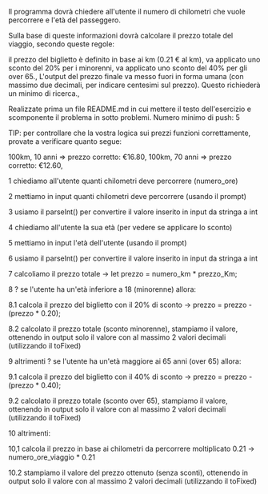 Il programma dovrà chiedere all'utente il numero di chilometri che vuole percorrere e l'età del passeggero.

Sulla base di queste informazioni dovrà calcolare il prezzo totale del viaggio, secondo queste regole:

il prezzo del biglietto è definito in base ai km (0.21 € al km),
va applicato uno sconto del 20% per i minorenni,
va applicato uno sconto del 40% per gli over 65.,
L'output del prezzo finale va messo fuori in forma umana (con massimo due decimali, per indicare centesimi sul prezzo). Questo richiederà un minimo di ricerca.,

Realizzate prima un file README.md in cui mettere il testo dell'esercizio e scomponente il problema in sotto problemi. 
Numero minimo di push: 5

TIP:
per controllare che la vostra logica sui prezzi funzioni correttamente, provate a verificare quanto segue:

100km, 10 anni => prezzo corretto:  €16.80,
100km, 70 anni => prezzo corretto: €12.60,


1  chiediamo all'utente quanti chilometri deve percorrere (numero_ore) 

2  mettiamo in input quanti chilometri deve percorrere (usando il prompt)

3  usiamo il parseInt() per convertire il valore inserito in input da stringa a int

4  chiediamo all'utente la sua età (per vedere se applicare lo sconto)

5  mettiamo in input l'età dell'utente (usando il prompt)

6  usiamo il parseInt() per convertire il valore inserito in input da stringa a int

7 calcoliamo il prezzo totale -> let prezzo = numero_km * prezzo_Km;

8  ? se l'utente ha un'età inferiore a 18 (minorenne) allora:

  8.1  calcola il prezzo del biglietto con il 20% di sconto -> prezzo = prezzo - (prezzo * 0.20);

  8.2  calcolato il prezzo totale (sconto minorenne), stampiamo il valore, ottenendo in output solo il valore con al massimo 2 valori decimali (utilizzando il toFixed)

9  altrimenti ? se l'utente ha un'età maggiore ai 65 anni (over 65) allora:

  9.1 calcola il prezzo del biglietto con il 40% di sconto -> prezzo = prezzo - (prezzo * 0.40);

  9.2  calcolato il prezzo totale (sconto over 65), stampiamo il valore, ottenendo in output solo il valore con al massimo 2 valori decimali (utilizzando il toFixed)

10  altrimenti:

  10,1  calcola il prezzo in base ai chilometri da percorrere moltiplicato 0.21 -> numero_ore_viaggio * 0.21

  10.2  stampiamo il valore del prezzo ottenuto (senza sconti), ottenendo in output solo il valore con al massimo 2 valori decimali (utilizzando il toFixed)
